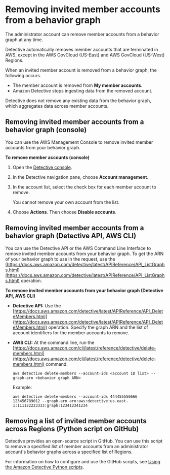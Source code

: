 # Removing invited member accounts from a behavior graph<a name="accounts-invited-remove"></a>

The administrator account can remove member accounts from a behavior graph at any time\.

Detective automatically removes member accounts that are terminated in AWS, except in the AWS GovCloud \(US\-East\) and AWS GovCloud \(US\-West\) Regions\.

When an invited member account is removed from a behavior graph, the following occurs\.
+ The member account is removed from **My member accounts**\.
+ Amazon Detective stops ingesting data from the removed account\.

Detective does not remove any existing data from the behavior graph, which aggregates data across member accounts\.

## Removing invited member accounts from a behavior graph \(console\)<a name="accounts-invited-remove-console"></a>

You can use the AWS Management Console to remove invited member accounts from your behavior graph\.

**To remove member accounts \(console\)**

1. Open the [Detective console](https://console.aws.amazon.com/detective/)\.

1. In the Detective navigation pane, choose **Account management**\.

1. In the account list, select the check box for each member account to remove\.

   You cannot remove your own account from the list\.

1. Choose **Actions**\. Then choose **Disable accounts**\.

## Removing invited member accounts from a behavior graph \(Detective API, AWS CLI\)<a name="accounts-invited-remove-api"></a>

You can use the Detective API or the AWS Command Line Interface to remove invited member accounts from your behavior graph\. To get the ARN of your behavior graph to use in the request, use the [https://docs.aws.amazon.com/detective/latest/APIReference/API_ListGraphs.html](https://docs.aws.amazon.com/detective/latest/APIReference/API_ListGraphs.html) operation\.

**To remove invited member accounts from your behavior graph \(Detective API, AWS CLI\)**
+ **Detective API:** Use the [https://docs.aws.amazon.com/detective/latest/APIReference/API_DeleteMembers.html](https://docs.aws.amazon.com/detective/latest/APIReference/API_DeleteMembers.html) operation\. Specify the graph ARN and the list of account identifiers for the member accounts to remove\.
+ **AWS CLI:** At the command line, run the [https://docs.aws.amazon.com/cli/latest/reference/detective/delete-members.html](https://docs.aws.amazon.com/cli/latest/reference/detective/delete-members.html) command\.

  ```
  aws detective delete-members --account-ids <account ID list> --graph-arn <behavior graph ARN>
  ```

  Example:

  ```
  aws detective delete-members --account-ids 444455556666 123456789012 --graph-arn arn:aws:detective:us-east-1:111122223333:graph:123412341234
  ```

## Removing a list of invited member accounts across Regions \(Python script on GitHub\)<a name="accounts-invited-remove-script"></a>

Detective provides an open\-source script in GitHub\. You can use this script to remove a specified list of member accounts from an administrator account's behavior graphs across a specified list of Regions\.

For information on how to configure and use the GitHub scripts, see [Using the Amazon Detective Python scripts](detective-github-scripts.md)\.